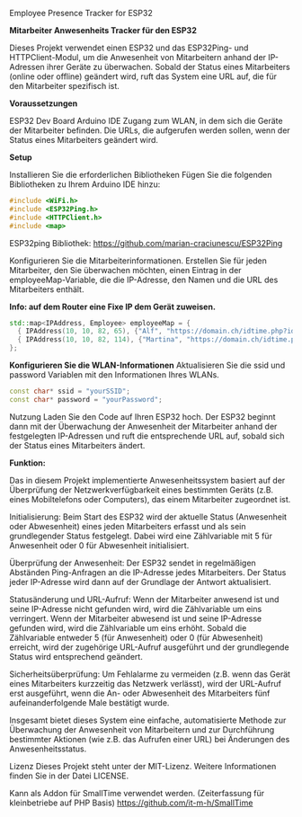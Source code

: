Employee Presence Tracker for ESP32

**Mitarbeiter Anwesenheits Tracker für den ESP32**

Dieses Projekt verwendet einen ESP32 und das ESP32Ping- und HTTPClient-Modul, um die Anwesenheit von Mitarbeitern anhand der IP-Adressen ihrer Geräte zu überwachen. Sobald der Status eines Mitarbeiters (online oder offline) geändert wird, ruft das System eine URL auf, die für den Mitarbeiter spezifisch ist.


**Voraussetzungen**

ESP32 Dev Board
Arduino IDE
Zugang zum WLAN, in dem sich die Geräte der Mitarbeiter befinden.
Die URLs, die aufgerufen werden sollen, wenn der Status eines Mitarbeiters geändert wird.

**Setup**

Installieren Sie die erforderlichen Bibliotheken
Fügen Sie die folgenden Bibliotheken zu Ihrem Arduino IDE hinzu:
```cpp
#include <WiFi.h>
#include <ESP32Ping.h>
#include <HTTPClient.h>
#include <map>
```

ESP32ping Bibliothek: https://github.com/marian-craciunescu/ESP32Ping

Konfigurieren Sie die Mitarbeiterinformationen.
Erstellen Sie für jeden Mitarbeiter, den Sie überwachen möchten, einen Eintrag in der employeeMap-Variable, die die IP-Adresse, den Namen und die URL des Mitarbeiters enthält.

**Info: auf dem Router eine Fixe IP dem Gerät zuweisen.**

```cpp
std::map<IPAddress, Employee> employeeMap = {
  { IPAddress(10, 10, 82, 65), {"Alf", "https://domain.ch/idtime.php?id=265a14da"}}, 
  { IPAddress(10, 10, 82, 114), {"Martina", "https://domain.ch/idtime.php?id=125f5ae873"}}
};

```


**Konfigurieren Sie die WLAN-Informationen**
Aktualisieren Sie die ssid und password Variablen mit den Informationen Ihres WLANs.

```cpp
const char* ssid = "yourSSID";
const char* password = "yourPassword";
```
Nutzung
Laden Sie den Code auf Ihren ESP32 hoch. Der ESP32 beginnt dann mit der Überwachung der Anwesenheit der Mitarbeiter anhand der festgelegten IP-Adressen und ruft die entsprechende URL auf, sobald sich der Status eines Mitarbeiters ändert.


**Funktion:**

Das in diesem Projekt implementierte Anwesenheitssystem basiert auf der Überprüfung der Netzwerkverfügbarkeit eines bestimmten Geräts (z.B. eines Mobiltelefons oder Computers), das einem Mitarbeiter zugeordnet ist.


Initialisierung: Beim Start des ESP32 wird der aktuelle Status (Anwesenheit oder Abwesenheit) eines jeden Mitarbeiters erfasst und als sein grundlegender Status festgelegt. Dabei wird eine Zählvariable mit 5 für Anwesenheit oder 0 für Abwesenheit initialisiert.


Überprüfung der Anwesenheit: Der ESP32 sendet in regelmäßigen Abständen Ping-Anfragen an die IP-Adresse jedes Mitarbeiters. Der Status jeder IP-Adresse wird dann auf der Grundlage der Antwort aktualisiert.


Statusänderung und URL-Aufruf: Wenn der Mitarbeiter anwesend ist und seine IP-Adresse nicht gefunden wird, wird die Zählvariable um eins verringert. Wenn der Mitarbeiter abwesend ist und seine IP-Adresse gefunden wird, wird die Zählvariable um eins erhöht. Sobald die Zählvariable entweder 5 (für Anwesenheit) oder 0 (für Abwesenheit) erreicht, wird der zugehörige URL-Aufruf ausgeführt und der grundlegende Status wird entsprechend geändert.

Sicherheitsüberprüfung: Um Fehlalarme zu vermeiden (z.B. wenn das Gerät eines Mitarbeiters kurzzeitig das Netzwerk verlässt), wird der URL-Aufruf erst ausgeführt, wenn die An- oder Abwesenheit des Mitarbeiters fünf aufeinanderfolgende Male bestätigt wurde.


Insgesamt bietet dieses System eine einfache, automatisierte Methode zur Überwachung der Anwesenheit von Mitarbeitern und zur Durchführung bestimmter Aktionen (wie z.B. das Aufrufen einer URL) bei Änderungen des Anwesenheitsstatus.


Lizenz
Dieses Projekt steht unter der MIT-Lizenz. Weitere Informationen finden Sie in der Datei LICENSE.


Kann als Addon für SmallTime verwendet werden. (Zeiterfassung für kleinbetriebe auf PHP Basis)
https://github.com/it-m-h/SmallTime
